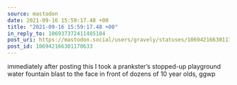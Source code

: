 ```yaml
---
source: mastodon
date: 2021-09-16 15:59:17.48 +00
title: "2021-09-16 15:59:17.48 +00"
in_reply_to: 106937372411485184
post_uri: https://mastodon.social/users/gravely/statuses/106942166301170633
post_id: 106942166301170633
---
```

immediately after posting this I took a prankster’s stopped-up playground water fountain blast to the face in front of dozens of 10 year olds, ggwp


